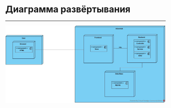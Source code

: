 # Диаграмма развёртывания
---

![Диаграмма развёртывания](../../../Images/System%20design/component.png)
